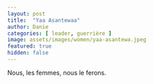 ```yaml
---
layout: post
title:  "Yaa Asantewaa"
author: Danie
categories: [ leader, guerrière ]
image: assets/images/women/yaa-asantewa.jpeg
featured: true
hidden: false
---
```

 Nous, les femmes, nous le ferons.


